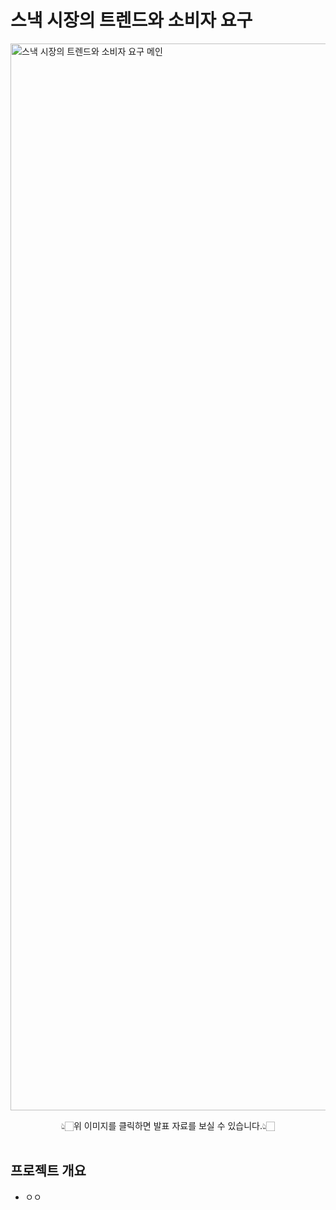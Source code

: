 # 스낵 시장의 트렌드와 소비자 요구
[<img width="1707" alt="스낵 시장의 트렌드와 소비자 요구 메인" src="https://github.com/user-attachments/assets/0b081e03-a19c-49b6-9da8-27dc8d309ee8">](https://github.com/hyenns/Python_project/blob/main/%E1%84%89%E1%85%B3%E1%84%82%E1%85%A2%E1%86%A8_%E1%84%89%E1%85%B5%E1%84%8C%E1%85%A1%E1%86%BC%E1%84%8B%E1%85%B4_%E1%84%90%E1%85%B3%E1%84%85%E1%85%A6%E1%86%AB%E1%84%83%E1%85%B3%E1%84%8B%E1%85%AA_%E1%84%89%E1%85%A9%E1%84%87%E1%85%B5%E1%84%8C%E1%85%A1_%E1%84%8B%E1%85%AD%E1%84%80%E1%85%AE.pdf)
<div align="center"> 👆🏻위 이미지를 클릭하면 발표 자료를 보실 수 있습니다.👆🏻 </div><br>

## 프로젝트 개요
- ㅇㅇ

